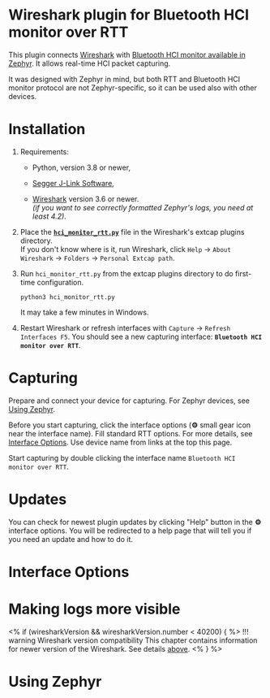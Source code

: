 
# Wireshark plugin for Bluetooth HCI monitor over RTT

This plugin connects [Wireshark](https://www.wireshark.org/) with [Bluetooth HCI monitor available in Zephyr](https://docs.zephyrproject.org/latest/kconfig.html#CONFIG_BT_DEBUG_MONITOR_RTT).
It allows real-time HCI packet capturing.

It was designed with Zephyr in mind,
but both RTT and  Bluetooth HCI monitor protocol are not Zephyr-specific,
so it can be used also with other devices.

# Installation

1. Requirements:

    * Python, version 3.8 or newer,
    
    * [Segger J-Link Software](https://www.segger.com/downloads/jlink/),
    
    * [Wireshark](https://www.wireshark.org/) version 3.6 or newer.<br>
        *(if you want to see correctly formatted Zephyr's logs, you need at least 4.2)*.
    

1. Place the **[`hci_monitor_rtt.py`](https://github.com/org/repo/releases/latest/download/hci_monitor_rtt.py)**
    file in the Wireshark's extcap plugins directory.<br>
    If you don't know where is it, run Wireshark, click `Help` → `About Wireshark` → `Folders` → `Personal Extcap path`.

1. Run `hci_monitor_rtt.py` from the extcap plugins directory to do first-time configuration.

    ```
    python3 hci_monitor_rtt.py
    ```

    It may take a few minutes in Windows.

1. Restart Wireshark or refresh interfaces with `Capture` → `Refresh Interfaces F5`.
    You should see a new capturing interface: **`Bluetooth HCI monitor over RTT`**.

# Capturing

Prepare and connect your device for capturing. For Zephyr devices, see [Using Zephyr](#using-zephyr).

Before you start capturing, click the interface options (**⚙** small gear icon near the interface name).
Fill standard RTT options.
For more details, see [Interface Options](#interface-options).
Use device name from links at the top this page.

Start capturing by double clicking the interface name `Bluetooth HCI monitor over RTT`.

# Updates

You can check for newest plugin updates by clicking "Help" button in the **⚙** interface options.
You will be redirected to a help page that will tell you if you need an update and how to do it.

# Interface Options

# Making logs more visible

<% if (wiresharkVersion && wiresharkVersion.number < 40200) { %>
!!! warning Wireshark version compatibility
    This chapter contains information for newer version of the Wireshark.
    See details [above](#version-4.2).
<% } %>


# Using Zephyr
